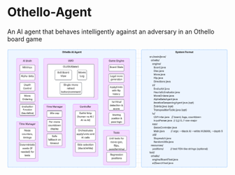 # Othello-Agent
An AI agent that behaves intelligently against an adversary in an Othello board game

![System Plan](system-plan.png)

